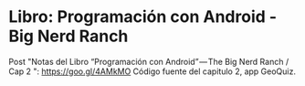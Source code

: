
		
Libro: Programación con Android - Big Nerd Ranch
=======================================

Post "Notas del Libro “Programación con Android” — The Big Nerd Ranch / Cap 2 ": https://goo.gl/4AMkMO
Código fuente del capitulo 2, app GeoQuiz.



